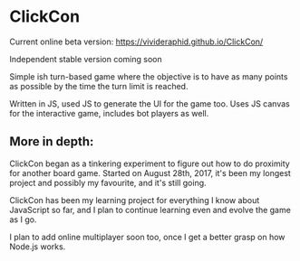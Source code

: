 # ClickCon

Current online beta version: https://vivideraphid.github.io/ClickCon/

Independent stable version coming soon

Simple ish turn-based game where the objective is to have as many points as possible by the time the turn limit is reached.

Written in JS, used JS to generate the UI for the game too. Uses JS canvas for the interactive game, includes bot players as well.

## More in depth:

ClickCon began as a tinkering experiment to figure out how to do proximity for another board game. Started on August 28th, 2017, it's been my longest project and possibly my favourite, and it's still going.

ClickCon has been my learning project for everything I know about JavaScript so far, and I plan to continue learning even and evolve the game as I go.

I plan to add online multiplayer soon too, once I get a better grasp on how Node.js works.

